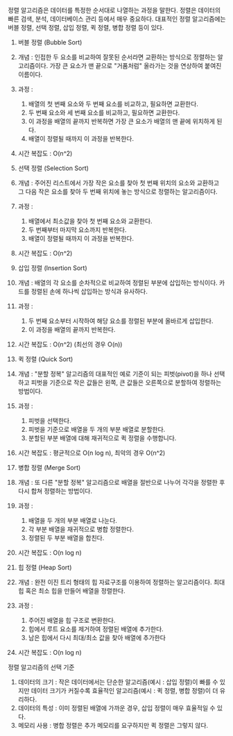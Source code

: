 정렬 알고리즘은 데이터를 특정한 순서대로 나열하는 과정을 말한다. 정렬은 데이터의 빠른 검색, 분석, 데이터베이스 관리 등에서 매우 중요하다. 대표적인 정렬 알고리즘에는 버블 정렬, 선택 정렬, 삽입 정렬, 퀵 정렬, 병합 정렬 등이 있다. 

1. 버블 정렬 (Bubble Sort)
2. 개념 : 인접한 두 요소를 비교하여 잘못된 순서라면 교환하는 방식으로 정렬하는 알고리즘이다. 가장 큰 요소가 맨 끝으로 "거품처럼" 올라가는 것을 연상하여 붙여진 이름이다.
3. 과정 :
    1. 배열의 첫 번째 요소와 두 번째 요소를 비교하고, 필요하면 교환한다.
    2. 두 번째 요소와 세 번째 요소를 비교하고, 필요하면 교환한다.
    3. 이 과정을 배열의 끝까지 반복하면 가장 큰 요소가 배열의 맨 끝에 위치하게 된다.
    4. 배열이 정렬될 때까지 이 과정을 반복한다.
4. 시간 복잡도 : O(n^2)

2. 선택 정렬 (Selection Sort)
1. 개념 : 주어진 리스트에서 가장 작은 요소를 찾아 첫 번째 위치의 요소와 교환하고 그 다음 작은 요소를 찾아 두 번째 위치에 놓는 방식으로 정렬하는 알고리즘이다.
2. 과정 :
    1. 배열에서 최소값을 찾아 첫 번째 요소와 교환한다.
    2. 두 번째부터 마지막 요소까지 반복한다.
    3. 배열이 정렬될 때까지 이 과정을 반복한다.
3. 시간 복잡도 : O(n^2)

 3. 삽입 정렬 (Insertion Sort)
1. 개념 : 배열의 각 요소를 순차적으로 비교하여 정렬된 부분에 삽입하는 방식이다. 카드를 정렬된 손에 하나씩 삽입하는 방식과 유사하다.
2. 과정 :
    1. 두 번째 요소부터 시작하여 해당 요소를 정렬된 부분에 올바르게 삽입한다.
    2. 이 과정을 배열의 끝까지 반복한다.
3. 시간 복잡도 : O(n^2) (최선의 경우 O(n))

 4. 퀵 정렬 (Quick Sort)
1. 개념 : "분할 정복" 알고리즘의 대표적인 예로 기준이 되는 피벗(pivot)을 하나 선택하고 피벗을 기준으로 작은 값들은 왼쪽, 큰 값들은 오른쪽으로 분할하여 정렬하는 방법이다.
2. 과정 :
    1. 피벗을 선택한다.
    2. 피벗을 기준으로 배열을 두 개의 부분 배열로 분할한다.
    3. 분할된 부분 배열에 대해 재귀적으로 퀵 정렬을 수행합니다.
3. 시간 복잡도  : 평균적으로 O(n log n), 최악의 경우 O(n^2)

 5. 병합 정렬 (Merge Sort)
1. 개념 : 또 다른 "분할 정복" 알고리즘으로 배열을 절반으로 나누어 각각을 정렬한 후 다시 합쳐 정렬하는 방법이다.
2. 과정 :
    1. 배열을 두 개의 부분 배열로 나눈다.
    2. 각 부분 배열을 재귀적으로 병합 정렬한다.
    3. 정렬된 두 부분 배열을 합친다.
3. 시간 복잡도 : O(n log n)

6. 힙 정렬 (Heap Sort)
1. 개념 : 완전 이진 트리 형태의 힙 자료구조를 이용하여 정렬하는 알고리즘이다. 최대 힙 혹은 최소 힙을 만들어 배열을 정렬한다.
2. 과정 :
    1. 주어진 배열을 힙 구조로 변환한다.
    2. 힙에서 루트 요소를 제거하여 정렬된 배열에 추가한다.
    3. 남은 힙에서 다시 최대/최소 값을 찾아 배열에 추가한다
3. 시간 복잡도 : O(n log n)

정렬 알고리즘의 선택 기준
1. 데이터의 크기 : 작은 데이터에서는 단순한 알고리즘(예시 : 삽입 정렬)이 빠를 수 있지만 데이터 크기가 커질수록 효율적인 알고리즘(예시 : 퀵 정렬, 병합 정렬)이 더 유리하다.
2. 데이터의 특성 : 이미 정렬된 배열에 가까운 경우, 삽입 정렬이 매우 효율적일 수 있다.
3. 메모리 사용 : 병합 정렬은 추가 메모리를 요구하지만 퀵 정렬은 그렇지 않다.